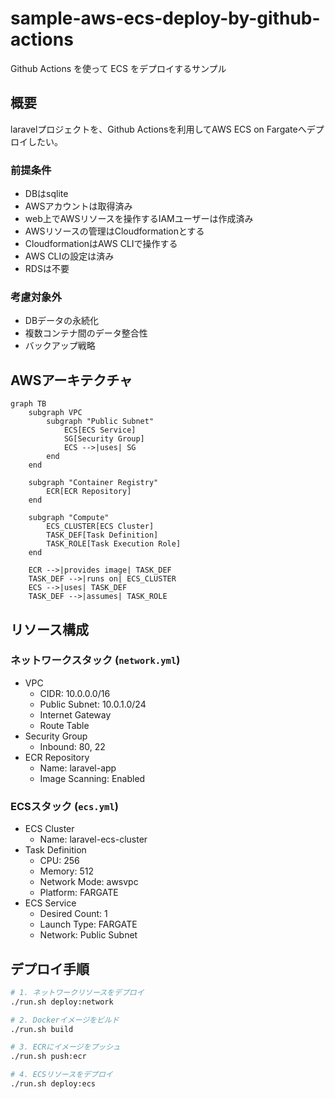# sample-aws-ecs-deploy-by-github-actions
Github Actions を使って ECS をデプロイするサンプル

## 概要
laravelプロジェクトを、Github Actionsを利用してAWS ECS on Fargateへデプロイしたい。

### 前提条件
- DBはsqlite
- AWSアカウントは取得済み
- web上でAWSリソースを操作するIAMユーザーは作成済み
- AWSリソースの管理はCloudformationとする
- CloudformationはAWS CLIで操作する
- AWS CLIの設定は済み
- RDSは不要

### 考慮対象外
- DBデータの永続化
- 複数コンテナ間のデータ整合性
- バックアップ戦略

## AWSアーキテクチャ

```mermaid
graph TB
    subgraph VPC
        subgraph "Public Subnet"
            ECS[ECS Service]
            SG[Security Group]
            ECS -->|uses| SG
        end
    end

    subgraph "Container Registry"
        ECR[ECR Repository]
    end

    subgraph "Compute"
        ECS_CLUSTER[ECS Cluster]
        TASK_DEF[Task Definition]
        TASK_ROLE[Task Execution Role]
    end

    ECR -->|provides image| TASK_DEF
    TASK_DEF -->|runs on| ECS_CLUSTER
    ECS -->|uses| TASK_DEF
    TASK_DEF -->|assumes| TASK_ROLE
```

## リソース構成

### ネットワークスタック (`network.yml`)
- VPC
  - CIDR: 10.0.0.0/16
  - Public Subnet: 10.0.1.0/24
  - Internet Gateway
  - Route Table
- Security Group
  - Inbound: 80, 22
- ECR Repository
  - Name: laravel-app
  - Image Scanning: Enabled

### ECSスタック (`ecs.yml`)
- ECS Cluster
  - Name: laravel-ecs-cluster
- Task Definition
  - CPU: 256
  - Memory: 512
  - Network Mode: awsvpc
  - Platform: FARGATE
- ECS Service
  - Desired Count: 1
  - Launch Type: FARGATE
  - Network: Public Subnet

## デプロイ手順

```bash
# 1. ネットワークリソースをデプロイ
./run.sh deploy:network

# 2. Dockerイメージをビルド
./run.sh build

# 3. ECRにイメージをプッシュ
./run.sh push:ecr

# 4. ECSリソースをデプロイ
./run.sh deploy:ecs
```